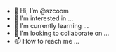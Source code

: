 - 👋 Hi, I’m @szcoom
- 👀 I’m interested in ...
- 🌱 I’m currently learning ...
- 💞️ I’m looking to collaborate on ...
- 📫 How to reach me ...

<!---
szcoom/szcoom is a ✨ special ✨ repository because its `README.md` (this file) appears on your GitHub profile.
You can click the Preview link to take a look at your changes.
--->
